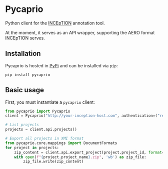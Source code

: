 # Pycaprio

Python client for the [INCEpTION](https://github.com/inception-project/inception) annotation tool.

At the moment, it serves as an API wrapper, supporting the AERO format INCEpTION serves.

## Installation
Pycaprio is hosted in [PyPi](https://pypi.org/project/pycaprio/) and can be installed via `pip`:
```
pip install pycaprio
```

## Basic usage
First, you must instantiate a `pycaprio` client:
```python
from pycaprio import Pycaprio
client = Pycaprio("http://your-inception-host.com", authentication=("remote-user", "password"))

# List projects
projects = client.api.projects()

# Export all projects in XMI format
from pycaprio.core.mappings import DocumentFormats
for project in projects:
    zip_content = client.api.export_project(project.project_id, format=DocumentFormats.XMI)
    with open(f"{project.project_name}.zip", 'wb') as zip_file:
        zip_file.write(zip_content)
```
